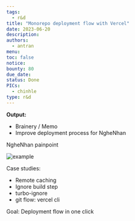 ```yaml
---
tags:
  - r&d
title: "Monorepo deployment flow with Vercel"
date: 2023-06-20
description:
authors:
  - antran
menu:
toc: false
notice:
bounty: 80
due_date:
status: Done
PICs:
  - chinhle
type: r&d
---
```


**Output:**

- Brainery / Memo
- Improve deployment process for NgheNhan

NgheNhan painpoint

![example](https://earn.d.foundation/image/https%3A%2F%2Fs3-us-west-2.amazonaws.com%2Fsecure.notion-static.com%2Fd94c5847-f19f-44a9-80c8-b6a46e78da0f%2FUntitled-2022-07-13-1437.png?table=block&id=24c4df97-3f98-4b9d-a7a1-5d6ddc91186a&spaceId=498ebd7b-383c-459f-a9ad-b74073208ddd&width=2000&userId=&cache=v2)

Case studies:

- Remote caching
- Ignore build step
- turbo-ignore
- git flow: vercel cli

Goal: Deployment flow in one click
